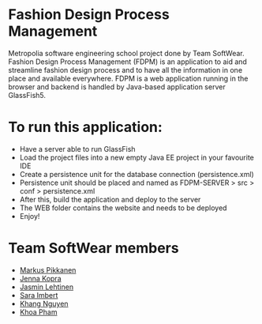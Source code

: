 # Fashion Design Process Management
Metropolia software engineering school project done by Team SoftWear. Fashion Design Process Management (FDPM) is an application to aid and streamline fashion design process and to have all the information in one place and available everywhere.
FDPM is a web application running in the browser and backend is handled by Java-based application server GlassFish5.
# To run this application:
* Have a server able to run GlassFish
* Load the project files into a new empty Java EE project in your favourite IDE
* Create a persistence unit for the database connection (persistence.xml)
* Persistence unit should be placed and named as FDPM-SERVER > src > conf > persistence.xml
* After this, build the application and deploy to the server
* The WEB folder contains the website and needs to be deployed
* Enjoy!
# Team SoftWear members
* [Markus Pikkanen](https://github.com/makkelip)
* [Jenna Kopra](https://github.com/JennaMetro)
* [Jasmin Lehtinen](https://github.com/JazzNomics)
* [Sara Imbert](https://github.com/imsara)
* [Khang Nguyen](https://github.com/khang6294)
* [Khoa Pham](https://github.com/KENJIFAM)

